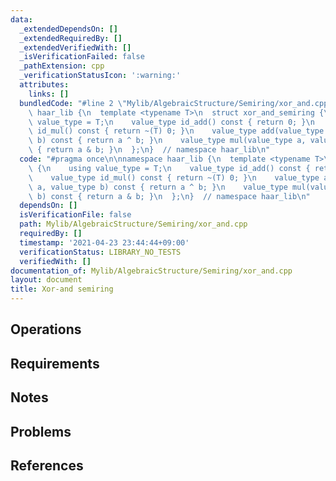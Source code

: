 ```yaml
---
data:
  _extendedDependsOn: []
  _extendedRequiredBy: []
  _extendedVerifiedWith: []
  _isVerificationFailed: false
  _pathExtension: cpp
  _verificationStatusIcon: ':warning:'
  attributes:
    links: []
  bundledCode: "#line 2 \"Mylib/AlgebraicStructure/Semiring/xor_and.cpp\"\n\nnamespace\
    \ haar_lib {\n  template <typename T>\n  struct xor_and_semiring {\n    using\
    \ value_type = T;\n    value_type id_add() const { return 0; }\n    value_type\
    \ id_mul() const { return ~(T) 0; }\n    value_type add(value_type a, value_type\
    \ b) const { return a ^ b; }\n    value_type mul(value_type a, value_type b) const\
    \ { return a & b; }\n  };\n}  // namespace haar_lib\n"
  code: "#pragma once\n\nnamespace haar_lib {\n  template <typename T>\n  struct xor_and_semiring\
    \ {\n    using value_type = T;\n    value_type id_add() const { return 0; }\n\
    \    value_type id_mul() const { return ~(T) 0; }\n    value_type add(value_type\
    \ a, value_type b) const { return a ^ b; }\n    value_type mul(value_type a, value_type\
    \ b) const { return a & b; }\n  };\n}  // namespace haar_lib\n"
  dependsOn: []
  isVerificationFile: false
  path: Mylib/AlgebraicStructure/Semiring/xor_and.cpp
  requiredBy: []
  timestamp: '2021-04-23 23:44:44+09:00'
  verificationStatus: LIBRARY_NO_TESTS
  verifiedWith: []
documentation_of: Mylib/AlgebraicStructure/Semiring/xor_and.cpp
layout: document
title: Xor-and semiring
---
```


## Operations

## Requirements

## Notes

## Problems

## References
